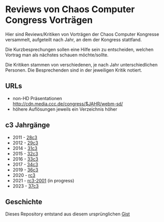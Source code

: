 # Reviews von Chaos Computer Congress Vorträgen

Hier sind Reviews/Kritiken von Vorträgen der Chaos Computer Kongresse
versammelt, aufgeteilt nach Jahr, an dem der Kongress stattfand.

Die Kurzbesprechungen sollen eine Hilfe sein zu entscheiden, welchen Vortrag
man als nächstes schauen möchte/sollte.

Die Kritiken stammen von verschiedenen, je nach Jahr unterschiedlichen Personen.
Die Besprechenden sind in der jeweiligen Kritik notiert.

URLs
----
* non-HD Präsentationen http://cdn.media.ccc.de/congress/$JAHR/webm-sd/
* höhere Auflösungen jeweils ein Verzeichnis höher

c3 Jahrgänge
------------

* 2011 - [28c3](https://github.com/tpo/C3_talks_annotations/blob/master/28c3.md)
* 2012 - [29c3](https://github.com/tpo/C3_talks_annotations/blob/master/29c3.md)
* 2014 - [31c3](https://github.com/tpo/C3_talks_annotations/blob/master/31c3.md)
* 2015 - [32c3](https://github.com/munen/32c3_talk_annotations)
* 2016 - [33c3](https://github.com/tpo/C3_talks_annotations/blob/master/33c3.md)
* 2017 - [34c3](https://github.com/tpo/C3_talks_annotations/blob/master/34c3.md)
* 2019 - [36c3](https://github.com/tpo/C3_talks_annotations/blob/master/36c3.md)
* 2020 - [rc3](https://github.com/tpo/C3_talks_annotations/blob/master/rc3.md)
* 2021 - [rc3-2001](https://github.com/tpo/C3_talks_annotations/blob/master/rc3-2021.md) (in progress)
* 2023 - [37c3](https://github.com/tpo/C3_talks_annotations/blob/master/37c3.md)

Geschichte
----------
Dieses Repository entstand aus diesem ursprünglichen [Gist](https://gist.github.com/tpo/682750f82fcafb9a8029)
